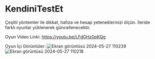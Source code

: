 # KendiniTestEt
Çeşitli yöntemler ile dikkat, hafıza ve hesap yeteneklerinizi ölçün.
İleride farklı oyunlar yüklenerek güncellenecektir.

Oyun Video Linki: https://youtu.be/LFdGHz0pKQg

Oyun İçi Görüntüler: 
![Ekran görüntüsü 2024-05-27 110239](https://github.com/EmirhanKoseoglu/KendiniTestEt/assets/148708886/92c1aa3e-c41b-417c-a88c-353956eb96a2)
![Ekran görüntüsü 2024-05-27 110218](https://github.com/EmirhanKoseoglu/KendiniTestEt/assets/148708886/6783999a-1d70-4064-a61f-36973c21fe29)
